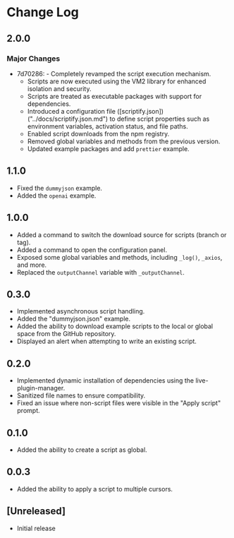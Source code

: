 # Change Log

## 2.0.0

### Major Changes

- 7d70286: - Completely revamped the script execution mechanism.
  - Scripts are now executed using the VM2 library for enhanced isolation and security.
  - Scripts are treated as executable packages with support for dependencies.
  - Introduced a configuration file ([scriptify.json])("../docs/scriptify.json.md") to define script properties such as environment variables, activation status, and file paths.
  - Enabled script downloads from the npm registry.
  - Removed global variables and methods from the previous version.
  - Updated example packages and add `prettier` example.


## 1.1.0

- Fixed the `dummyjson` example.
- Added the `openai` example.

## 1.0.0

- Added a command to switch the download source for scripts (branch or tag).
- Added a command to open the configuration panel.
- Exposed some global variables and methods, including `_log()`, `_axios`, and more.
- Replaced the `outputChannel` variable with `_outputChannel`.

## 0.3.0

- Implemented asynchronous script handling.
- Added the "dummyjson.json" example.
- Added the ability to download example scripts to the local or global space from the GitHub repository.
- Displayed an alert when attempting to write an existing script.

## 0.2.0

- Implemented dynamic installation of dependencies using the live-plugin-manager.
- Sanitized file names to ensure compatibility.
- Fixed an issue where non-script files were visible in the "Apply script" prompt.

## 0.1.0

- Added the ability to create a script as global.

## 0.0.3

- Added the ability to apply a script to multiple cursors.

## [Unreleased]

- Initial release
